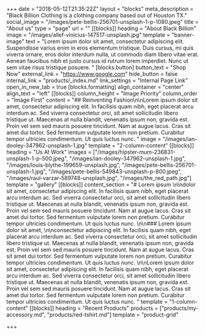 +++
date = "2018-05-12T21:35:22Z"
layout = "blocks"
meta_description = "Black Billion Clothing is a clothing company based out of Houston TX."
social_image = "/images/pete-bellis-256701-unsplash-1-p-1080.jpeg"
title = "About us"
type = "page"
url = ""
[[blocks]]
heading = "About Black Billion"
image = "/images/allef-vinicius-147517-unsplash.jpg"
template = "banner-image"
text = "Lorem ipsum dolor sit amet, consectetur adipiscing elit. Suspendisse varius enim in eros elementum tristique. Duis cursus, mi quis viverra ornare, eros dolor interdum nulla, ut commodo diam libero vitae erat. Aenean faucibus nibh et justo cursus id rutrum lorem imperdiet. Nunc ut sem vitae risus tristique posuere.  "
[blocks.button]
button_text = "Shop Now"
external_link = "https://www.google.com"
hide_button = false
internal_link = "products/_index.md"
link_settings = "Internal Page Link"
open_in_new_tab = true
[blocks.formatting]
align_container = "center"
align_text = "left"
[[blocks]]
column_height = "Image Priority"
column_order = "Image First"
content = "## Reinventing Fashion\n\nLorem ipsum dolor sit amet, consectetur adipiscing elit. In facilisis quam nibh, eget placerat arcu interdum ac. Sed viverra consectetur orci, sit amet sollicitudin libero tristique ut. Maecenas at nulla blandit, venenatis ipsum non, gravida est. Proin vel sem sed mauris posuere tincidunt. Nam at augue lacus. Cras sit amet dui tortor. Sed fermentum vulputate lorem non pretium. Curabitur tempor ultricies condimentum. Ut quis luctus nunc.  "
image = "/images/ian-dooley-347962-unsplash-1.jpg"
template = "2-column-content"
[[blocks]]
heading = "Us At Work"
images = ["/images/hipster-mum-236831-unsplash-1-p-500.jpeg", "/images/ian-dooley-347962-unsplash-1.jpg", "/images/louis-blythe-199659-unsplash.jpg", "/images/pete-bellis-256701-unsplash-1.jpg", "/images/pete-bellis-549843-unsplash-p-800.jpeg", "/images/raul-varzar-589748-unsplash.jpg", "/images/the_red_path.jpg"]
template = "gallery"
[[blocks]]
content_section = "# Lorem ipsum \n\ndolor sit amet, consectetur adipiscing elit. In facilisis quam nibh, eget placerat arcu interdum ac. Sed viverra consectetur orci, sit amet sollicitudin libero tristique ut. Maecenas at nulla blandit, venenatis ipsum non, gravida est. Proin vel sem sed mauris posuere tincidunt. Nam at augue lacus. Cras sit amet dui tortor. Sed fermentum vulputate lorem non pretium. Curabitur tempor ultricies condimentum. Ut quis luctus nunc.  \n\n### Lorem ipsum dolor sit amet, \n\nconsectetur adipiscing elit. In facilisis quam nibh, eget placerat arcu interdum ac. Sed viverra consectetur orci, sit amet sollicitudin libero tristique ut. Maecenas at nulla blandit, venenatis ipsum non, gravida est. Proin vel sem sed mauris posuere tincidunt. Nam at augue lacus. Cras sit amet dui tortor. Sed fermentum vulputate lorem non pretium. Curabitur tempor ultricies condimentum. Ut quis luctus nunc.  \n\nLorem ipsum dolor sit amet, consectetur adipiscing elit. In facilisis quam nibh, eget placerat arcu interdum ac. Sed viverra consectetur orci, sit amet sollicitudin libero tristique ut. Maecenas at nulla blandit, venenatis ipsum non, gravida est. Proin vel sem sed mauris posuere tincidunt. Nam at augue lacus. Cras sit amet dui tortor. Sed fermentum vulputate lorem non pretium. Curabitur tempor ultricies condimentum. Ut quis luctus nunc.  "
template = "1-column-content"
[[blocks]]
heading = "Recent Products"
products = ["products/my-accessory.md", "products/red-tshirt.md"]
template = "product-grid"

+++
